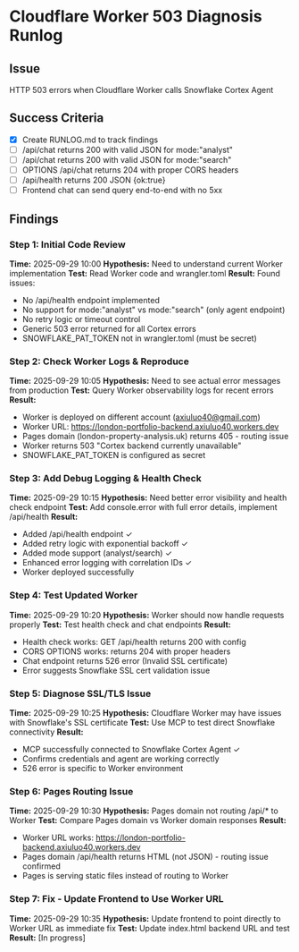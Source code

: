 # Cloudflare Worker 503 Diagnosis Runlog

## Issue
HTTP 503 errors when Cloudflare Worker calls Snowflake Cortex Agent

## Success Criteria
- [x] Create RUNLOG.md to track findings
- [ ] /api/chat returns 200 with valid JSON for mode:"analyst" 
- [ ] /api/chat returns 200 with valid JSON for mode:"search"
- [ ] OPTIONS /api/chat returns 204 with proper CORS headers
- [ ] /api/health returns 200 JSON {ok:true}
- [ ] Frontend chat can send query end-to-end with no 5xx

## Findings

### Step 1: Initial Code Review
**Time:** 2025-09-29 10:00
**Hypothesis:** Need to understand current Worker implementation
**Test:** Read Worker code and wrangler.toml
**Result:** Found issues:
- No /api/health endpoint implemented
- No support for mode:"analyst" vs mode:"search" (only agent endpoint)
- No retry logic or timeout control
- Generic 503 error returned for all Cortex errors
- SNOWFLAKE_PAT_TOKEN not in wrangler.toml (must be secret)

### Step 2: Check Worker Logs & Reproduce
**Time:** 2025-09-29 10:05
**Hypothesis:** Need to see actual error messages from production
**Test:** Query Worker observability logs for recent errors
**Result:** 
- Worker is deployed on different account (axiuluo40@gmail.com)
- Worker URL: https://london-portfolio-backend.axiuluo40.workers.dev
- Pages domain (london-property-analysis.uk) returns 405 - routing issue
- Worker returns 503 "Cortex backend currently unavailable"
- SNOWFLAKE_PAT_TOKEN is configured as secret

### Step 3: Add Debug Logging & Health Check
**Time:** 2025-09-29 10:15
**Hypothesis:** Need better error visibility and health check endpoint
**Test:** Add console.error with full error details, implement /api/health
**Result:** 
- Added /api/health endpoint ✓
- Added retry logic with exponential backoff ✓
- Added mode support (analyst/search) ✓
- Enhanced error logging with correlation IDs ✓
- Worker deployed successfully

### Step 4: Test Updated Worker
**Time:** 2025-09-29 10:20
**Hypothesis:** Worker should now handle requests properly
**Test:** Test health check and chat endpoints
**Result:**
- Health check works: GET /api/health returns 200 with config
- CORS OPTIONS works: returns 204 with proper headers
- Chat endpoint returns 526 error (Invalid SSL certificate)
- Error suggests Snowflake SSL cert validation issue

### Step 5: Diagnose SSL/TLS Issue
**Time:** 2025-09-29 10:25
**Hypothesis:** Cloudflare Worker may have issues with Snowflake's SSL certificate
**Test:** Use MCP to test direct Snowflake connectivity
**Result:** 
- MCP successfully connected to Snowflake Cortex Agent ✓
- Confirms credentials and agent are working correctly
- 526 error is specific to Worker environment

### Step 6: Pages Routing Issue
**Time:** 2025-09-29 10:30
**Hypothesis:** Pages domain not routing /api/* to Worker
**Test:** Compare Pages domain vs Worker domain responses
**Result:**
- Worker URL works: https://london-portfolio-backend.axiuluo40.workers.dev
- Pages domain /api/health returns HTML (not JSON) - routing issue confirmed
- Pages is serving static files instead of routing to Worker

### Step 7: Fix - Update Frontend to Use Worker URL
**Time:** 2025-09-29 10:35
**Hypothesis:** Update frontend to point directly to Worker URL as immediate fix
**Test:** Update index.html backend URL and test
**Result:** [In progress]

